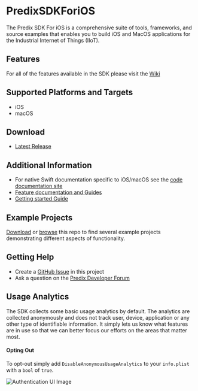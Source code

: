# PredixSDKForiOS

The Predix SDK For iOS is a comprehensive suite of tools, frameworks, and source examples that enables you to build iOS and MacOS applications for the Industrial Internet of Things (IIoT).

## Features

For all of the features available in the SDK please visit the [Wiki](https://github.com/PredixDev/PredixSDKForiOS/wiki)

## Supported Platforms and Targets

- iOS
- macOS

## Download

- [Latest Release](https://github.com/PredixDev/PredixSDKForiOS/releases/latest)

## Additional Information

- For native Swift documentation specific to iOS/macOS see the [code documentation site](http://predixdev.github.io/PredixSDKForiOS/index.html)
- [Feature documentation and Guides](https://github.com/PredixDev/PredixSDKForiOS/wiki)
- [Getting started Guide](https://github.com/PredixDev/PredixSDKForiOS/wiki/Getting-Started)

## Example Projects
[Download](https://github.com/PredixDev/PredixSDKForiOS/archive/master.zip) or [browse](https://github.com/PredixDev/PredixSDKForiOS/tree/master/Examples) this repo to find several example projects demonstrating different aspects of functionality. 

## Getting Help

- Create a [GitHub Issue](https://github.com/PredixDev/PredixSDKForiOS/issues) in this project
- Ask a question on the [Predix Developer Forum](https://forum.predix.io/index.html)

## Usage Analytics

The SDK collects some basic usage analytics by default.  The analytics are collected anonymously and does not track user, device, application or any other type of identifiable information.  It simply lets us know what features are in use so that we can better focus our efforts on the areas that matter most.

#### Opting Out

To opt-out simply add `DisableAnonymousUsageAnalytics` to your `info.plist` with a `bool` of `true`.

![Authentication UI Image](../../wiki/files/GuildImages/DisableAnonymousUsageAnalytics.png)
